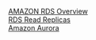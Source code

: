 [AMAZON RDS Overview](Section-9/Amazon%20RDS%20Overview.md)</br>
[RDS Read Replicas](Section-9/RDS%20Read%20Replicas.md)</br>
[Amazon Aurora](Section-9/Amazon%20Aurora.md)</br>